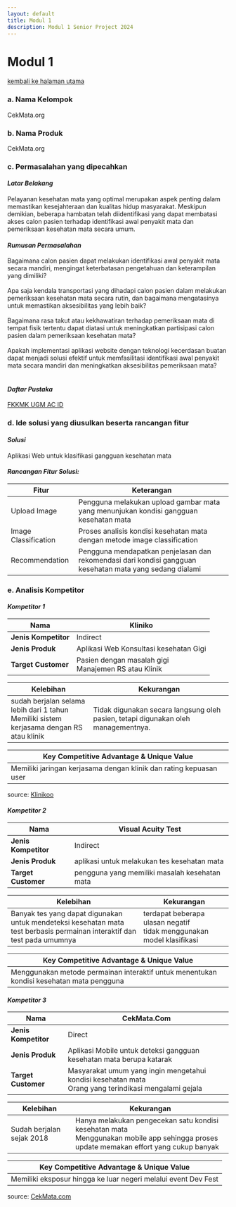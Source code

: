 ```yaml
---
layout: default
title: Modul 1
description: Modul 1 Senior Project 2024
---
```


# **Modul 1**
[kembali ke halaman utama](./)

### **a. Nama Kelompok**
CekMata.org

### **b. Nama Produk**
CekMata.org

### **c. Permasalahan yang dipecahkan**
#### **_Latar Belakang_**
Pelayanan kesehatan mata yang optimal merupakan aspek penting dalam memastikan
kesejahteraan dan kualitas hidup masyarakat. Meskipun demikian, beberapa hambatan
telah diidentifikasi yang dapat membatasi akses calon pasien terhadap identifikasi awal
penyakit mata dan pemeriksaan kesehatan mata secara umum.

#### **_Rumusan Permasalahan_**
Bagaimana calon pasien dapat melakukan identifikasi awal penyakit mata secara mandiri,
mengingat keterbatasan pengetahuan dan keterampilan yang dimiliki?<br><br>
Apa saja kendala transportasi yang dihadapi calon pasien dalam melakukan pemeriksaan
kesehatan mata secara rutin, dan bagaimana mengatasinya untuk memastikan
aksesibilitas yang lebih baik?<br><br>
Bagaimana rasa takut atau kekhawatiran terhadap pemeriksaan mata di tempat fisik
tertentu dapat diatasi untuk meningkatkan partisipasi calon pasien dalam pemeriksaan
kesehatan mata?<br><br>
Apakah implementasi aplikasi website dengan teknologi kecerdasan buatan dapat
menjadi solusi efektif untuk memfasilitasi identifikasi awal penyakit mata secara mandiri
dan meningkatkan aksesibilitas pemeriksaan mata?<br><br>

#### **_Daftar Pustaka_**
[FKKMK UGM AC ID](https://fkkmk.ugm.ac.id/indonesia-menempati-urutan-tertinggi-kedua-gangguan-penglihatan-di-dunia/)

### **d. Ide solusi yang diusulkan beserta rancangan fitur**
#### **_Solusi_**
Aplikasi Web untuk klasifikasi gangguan kesehatan mata

#### **_Rancangan Fitur Solusi:_**

| Fitur | Keterangan |
|-|-|
| Upload Image | Pengguna melakukan upload gambar mata yang menunjukan kondisi gangguan kesehatan mata |
| Image Classification | Proses analisis kondisi kesehatan mata dengan metode image classification |
| Recommendation | Pengguna mendapatkan penjelasan dan rekomendasi dari kondisi gangguan kesehatan mata yang sedang dialami |


### **e. Analisis Kompetitor**
#### **_Kompetitor 1_**

| **Nama** | Kliniko |
|-|-|
| **Jenis Kompetitor** | Indirect |
| **Jenis Produk** | Aplikasi Web Konsultasi kesehatan Gigi |
| **Target Customer** | Pasien dengan masalah gigi <br> Manajemen RS atau Klinik |

| **Kelebihan** | **Kekurangan** |
|-|-|
| sudah berjalan selama lebih dari 1 tahun <br> Memiliki sistem kerjasama dengan RS atau klinik | Tidak digunakan secara langsung oleh pasien, tetapi digunakan oleh managementnya. |

| **Key Competitive Advantage & Unique Value** |
|-|
| Memiliki jaringan kerjasama dengan klinik dan rating kepuasan user |

source: [Klinikoo](https://klinikoo.id/)

#### **_Kompetitor 2_**

| **Nama** | Visual Acuity Test |
|-|-|
| **Jenis Kompetitor** | Indirect |
| **Jenis Produk** | aplikasi untuk melakukan tes kesehatan mata |
| **Target Customer** | pengguna yang memiliki masalah kesehatan mata |

| **Kelebihan** | **Kekurangan** |
|-|-|
| Banyak tes yang dapat digunakan untuk mendeteksi kesehatan mata <br> test berbasis permainan interaktif dan test pada umumnya | terdapat beberapa ulasan negatif <br> tidak menggunakan model klasifikasi |

| **Key Competitive Advantage & Unique Value**                       |
| ------------------------------------------------------------------ |
| Menggunakan metode permainan interaktif untuk menentukan kondisi kesehatan mata pengguna |

#### **_Kompetitor 3_**

| **Nama** | CekMata.Com |
|-|-|
| **Jenis Kompetitor** | Direct |
| **Jenis Produk** | Aplikasi Mobile untuk deteksi gangguan kesehatan mata berupa katarak |
| **Target Customer** | Masyarakat umum yang ingin mengetahui kondisi kesehatan mata <br> Orang yang terindikasi mengalami gejala |

| **Kelebihan** | **Kekurangan** |
|-|-|
| Sudah berjalan sejak 2018 | Hanya melakukan pengecekan satu kondisi kesehatan mata <br> Menggunakan mobile app sehingga proses update memakan effort yang cukup banyak |

| **Key Competitive Advantage & Unique Value** |
|-|
| Memiliki eksposur hingga ke luar negeri melalui event Dev Fest |

source: [CekMata.com](https://www.telkomsel.com/about-us/blogs/cekmatacom-membantu-mendeteksi-katarak-dengan-ai-tech)